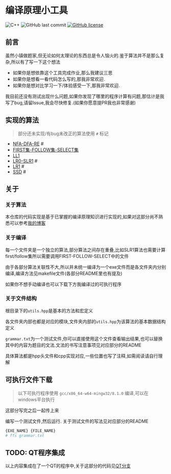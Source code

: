 # 编译原理小工具

![C++](https://img.shields.io/badge/C++-Solutions-blue.svg?style=flat&logo=c%2B%2B)
![GitHub last commit](https://img.shields.io/github/last-commit/luzhixing12345/compilation-principle-tools)
[![GitHub license](https://img.shields.io/github/license/luzhixing12345/compilation-principle-tools)](https://github.com/luzhixing12345/compilation-principle-tools/blob/main/LICENSE)

## 前言

虽然小镇做题家,但无论如何太理论的东西总是令人恼火的.鉴于算法并不是那么复杂,所以有了写一下这个想法

- 如果你是想依靠这个工具完成作业,那么我建议三思
- 如果你是想看一看代码怎么写的,那我非常欢迎.
- 如果你是想对比学习一下/体验感受一下,那我非常欢迎.

我目前还没有测试出现什么问题,如果你发现了哪里的程序计算有问题,那估计是我写了bug,请留Issue,我会尽快修复.(如果你愿意提PR我也非常感谢)

## 实现的算法

> 部分还未实现/有bug未改正的算法使用 `#` 标记

- [NFA-DFA-RE](NFA-DFA-RE/README.md) #
- [FIRST集-FOLLOW集-SELECT集](FIRST-FOLLOW-SELECT/README.md)
- [LL1](LL1/README.md)
- [LR0-SLR1](LR0-SLR1/README.md) #
- [LR1]() #
- [SSD]() #

## 关于

### 关于算法

本仓库的代码实现是基于已掌握的编译原理知识进行实现的,如果对这部分尚不熟悉可以参考[我的博客](https://luzhixing12345.github.io/tags/%E7%BC%96%E8%AF%91%E5%8E%9F%E7%90%86/)

### 关于编译

每一个文件夹是一个独立的算法,部分算法之间存在重叠,比如SLR1算法也需要计算first/follow集所以需要调用FIRST-FOLLOW-SELECT中的文件

由于各部分算法关联性不大,所以并未统一编译为一个exe文件而是各文件夹内分别编译,编译方法见makefile文件(各部分README里也有提及)

如果你不想手动编译也可以下载下方我编译过的可执行程序

### 关于文件结构

根目录下的`utils.hpp`是基本的方法和宏定义

各文件夹内部也都是对应的模块,文件夹内部的`utils.hpp`为该算法的基本数据结构定义

`grammar.txt`为一个测试文件,你可以直接使用这个文件查看输出结果,也可以替换其中的内容为题目的文法.文法的书写注意事项见对应部分的README

具体算法都是hpp头文件和cpp实现对应,一些位置也写了注释,如需阅读请自行理解

## 可执行文件下载

> 以下可执行程序使用 `gcc/x86_64-w64-mingw32/8.1.0` 编译,可以在windows平台执行

这部分写完之后一起传上来

<!-- |算法|exe|
|:--:|:--:|
|NFA-DFA-RE|[download]()|
|FIRST集-FOLLOW集-SELECT集|[download](https://github.com/luzhixing12345/compilation-principle-tools/releases/download/v0.0.1/ffs.exe)|
|LL1|[download](https://github.com/luzhixing12345/compilation-principle-tools/releases/download/v0.0.1/ll1.exe)|
|LR0|[download]()| -->

编写一个测试文件,然后运行. 关于测试文件的写法见对应部分的README

```bash
{EXE_NAME} {FILE_NAME}
# ffs grammar.txt
```

## TODO: QT程序集成

以上内容集成在了一个QT的程序中,关于这部分的代码见[QT分支](https://github.com/luzhixing12345/compilation-principle-tools/tree/QT)
